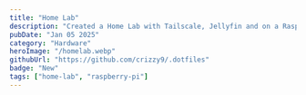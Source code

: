 ```yaml
---
title: "Home Lab"
description: "Created a Home Lab with Tailscale, Jellyfin and on a Raspberry Pi with Nix"
pubDate: "Jan 05 2025"
category: "Hardware"
heroImage: "/homelab.webp"
githubUrl: "https://github.com/crizzy9/.dotfiles"
badge: "New"
tags: ["home-lab", "raspberry-pi"]
---
```


